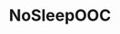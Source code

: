 ---
title: NoSleepOOC
crosslinks:
- nosleep
- shortscarystories
- NosleepIndex
- nosleepworkshops
- NoSleepInterviews
- cryosleep
- TheDirty31
- WritingPrompts
- 30Press
- ShortScaryStoriesOOC
- shittynosleep
- '2013'
- seedsofdespair
- FeyedHarkonnen
- nosleepfinder
- redditdev
- DestructiveReaders
- NosleepAudio
- StarWars
- StairsintheWoods
---